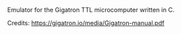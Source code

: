 Emulator for the Gigatron TTL microcomputer written in C.

Credits:
https://gigatron.io/media/Gigatron-manual.pdf
